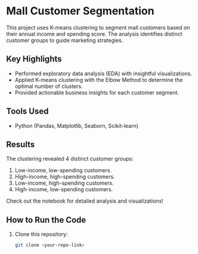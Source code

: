 # Mall Customer Segmentation

This project uses K-means clustering to segment mall customers based on their annual income and spending score. The analysis identifies distinct customer groups to guide marketing strategies.

## Key Highlights
- Performed exploratory data analysis (EDA) with insightful visualizations.
- Applied K-means clustering with the Elbow Method to determine the optimal number of clusters.
- Provided actionable business insights for each customer segment.

## Tools Used
- Python (Pandas, Matplotlib, Seaborn, Scikit-learn)

## Results
The clustering revealed 4 distinct customer groups:
1. Low-income, low-spending customers.
2. High-income, high-spending customers.
3. Low-income, high-spending customers.
4. High-income, low-spending customers.

Check out the notebook for detailed analysis and visualizations!

## How to Run the Code
1. Clone this repository: 
   ```bash
   git clone <your-repo-link>
